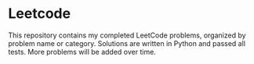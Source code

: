 # Leetcode
This repository contains my completed LeetCode problems, organized by problem name or category. Solutions are written in Python and passed all tests. More problems will be added over time.







